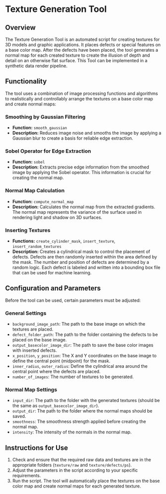 # Texture Generation Tool

## Overview

The Texture Generation Tool is an automated script for creating textures for 3D models and graphic applications. It places defects or special features on a base color map. After the defects have been placed, the tool generates a normal map for each created texture to create the illusion of depth and detail on an otherwise flat surface. This Tool can be implemented in a synthetic data render pipeline. 

## Functionality

The tool uses a combination of image processing functions and algorithms to realistically and controllably arrange the textures on a base color map and create normal maps:

### Smoothing by Gaussian Filtering

- **Function:** `smooth_gaussian`
- **Description:** Reduces image noise and smooths the image by applying a Gaussian blur to create a basis for reliable edge extraction.

### Sobel Operator for Edge Extraction

- **Function:** `sobel`
- **Description:** Extracts precise edge information from the smoothed image by applying the Sobel operator. This information is crucial for creating the normal map.

### Normal Map Calculation

- **Function:** `compute_normal_map`
- **Description:** Calculates the normal map from the extracted gradients. The normal map represents the variance of the surface used in rendering light and shadow on 3D surfaces.

### Inserting Textures

- **Functions:** `create_cylinder_mask`, `insert_texture`, `insert_random_textures`
- **Description:** Creates a cylindrical mask to control the placement of defects. Defects are then randomly inserted within the area defined by the mask. The number and position of defects are determined by a random logic. Each defect is labeled and written into a bounding box file that can be used for machine learning.

## Configuration and Parameters

Before the tool can be used, certain parameters must be adjusted:

### General Settings

- `background_image_path`: The path to the base image on which the textures are placed.
- `defect_folder_path`: The path to the folder containing the defects to be placed on the base image.
- `output_basecolor_image_dir`: The path to save the base color images with inserted defects.
- `x_position`, `y_position`: The X and Y coordinates on the base image to define the central point (midpoint) for the mask.
- `inner_radius`, `outer_radius`: Define the cylindrical area around the central point where the defects are placed.
- `number_of_images`: The number of textures to be generated.

### Normal Map Settings

- `input_dir`: The path to the folder with the generated textures (should be the same as `output_basecolor_image_dir`).
- `output_dir`: The path to the folder where the normal maps should be saved.
- `smoothness`: The smoothness strength applied before creating the normal map.
- `intensity`: The intensity of the normals in the normal map.

## Instructions for Use

1. Check and ensure that the required raw data and textures are in the appropriate folders (`texture/raw` and `texture/defects/ps`).
2. Adjust the parameters in the script according to your specific requirements.
3. Run the script. The tool will automatically place the textures on the base color map and create normal maps for each generated texture.
